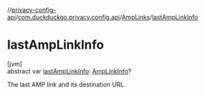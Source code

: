 //[privacy-config-api](../../../index.md)/[com.duckduckgo.privacy.config.api](../index.md)/[AmpLinks](index.md)/[lastAmpLinkInfo](last-amp-link-info.md)

# lastAmpLinkInfo

[jvm]\
abstract var [lastAmpLinkInfo](last-amp-link-info.md): [AmpLinkInfo](../-amp-link-info/index.md)?

The last AMP link and its destination URL.
